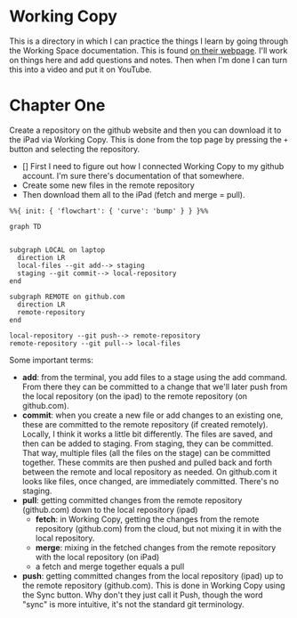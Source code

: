 # Working Copy

This is a directory in which I can practice the things I learn by going through the Working Space documentation. This is found [on their webpage](https://workingcopy.app/manual). I'll work on things here and add questions and notes. Then when I'm done I can turn this into a video and put it on YouTube. 

# Chapter One

Create a repository on the github website and then you can download it to the iPad via Working Copy. This is done from the top page by pressing the `+` button and selecting the repository. 

- [] First I need to figure out how I connected Working Copy to my github account. I'm sure there's documentation of that somewhere.
- Create some new files in the remote repository
- Then download them all to the iPad (fetch and merge = pull).

```mermaid
%%{ init: { 'flowchart': { 'curve': 'bump' } } }%%

graph TD


subgraph LOCAL on laptop
  direction LR
  local-files --git add--> staging
  staging --git commit--> local-repository
end

subgraph REMOTE on github.com
  direction LR
  remote-repository
end

local-repository --git push--> remote-repository
remote-repository --git pull--> local-files
```

Some important terms: 

- **add**: from the terminal, you add files to a stage using the add command. From there they can be committed to a change that we'll later push from the local repository (on the ipad) to the remote repository (on github.com). 
- **commit**: when you create a new file or add changes to an existing one, these are committed to the remote repository (if created remotely). Locally, I think it works a little bit differently. The files are saved, and then can be added to staging. From staging, they can be committed. That way, multiple files (all the files on the stage) can be committed together. These commits are then pushed and pulled back and forth between the remote and local repository as needed. On github.com it looks like files, once changed, are immediately committed. There's no staging. 
- **pull**: getting committed changes from the remote repository (github.com) down to the local repository (ipad)
    - **fetch**: in Working Copy, getting the changes from the remote repository (github.com) from the cloud, but not mixing it in with the local repository.
    - **merge**: mixing in the fetched changes from the remote repository with the local repository (on iPad)
    - a fetch and merge together equals a pull
- **push**: getting committed changes from the local repository (ipad) up to the remote repository (github.com). This is done in Working Copy using the Sync button. Why don't they just call it Push, though the word "sync" is more intuitive, it's not the standard git terminology. 

